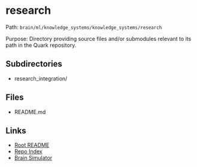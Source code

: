 # research

Path: `brain/ml/knowledge_systems/knowledge_systems/research`

Purpose: Directory providing source files and/or submodules relevant to its path in the Quark repository.

## Subdirectories
- research_integration/

## Files
- README.md

## Links
- [Root README](../../../../README.md)
- [Repo Index](../../../../repo_index.json)
- [Brain Simulator](../../../../brain/architecture/brain_simulator.py)
